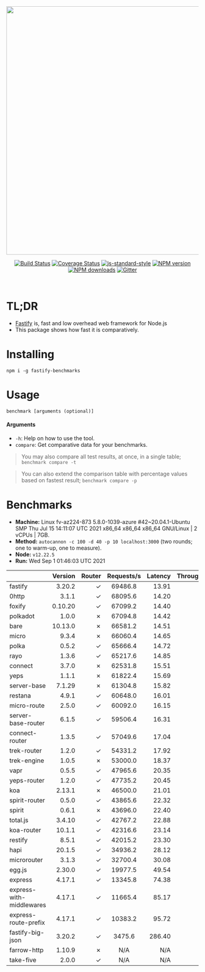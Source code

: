 <div align="center">
<img src="https://github.com/fastify/graphics/raw/master/full-logo.png" width="650" height="auto"/>
</div>

<div align="center">

[![Build Status](https://travis-ci.org/fastify/fastify.svg?branch=master)](https://travis-ci.org/fastify/fastify)
[![Coverage Status](https://coveralls.io/repos/github/fastify/fastify/badge.svg?branch=master)](https://coveralls.io/github/fastify/fastify?branch=master)
[![js-standard-style](https://img.shields.io/badge/code%20style-standard-brightgreen.svg?style=flat)](http://standardjs.com/)
[![NPM version](https://img.shields.io/npm/v/fastify.svg?style=flat)](https://www.npmjs.com/package/fastify)
[![NPM downloads](https://img.shields.io/npm/dm/fastify.svg?style=flat)](https://www.npmjs.com/package/fastify) [![Gitter](https://badges.gitter.im/gitterHQ/gitter.svg)](https://gitter.im/fastify)
</div>
<br />

# TL;DR

* [Fastify](https://github.com/fastify/fastify) is, fast and low overhead web framework for Node.js
* This package shows how fast it is comparatively.

# Installing

```
npm i -g fastify-benchmarks
```

# Usage

```
benchmark [arguments (optional)]
```

#### Arguments

* `-h`: Help on how to use the tool.
* `compare`: Get comparative data for your benchmarks.

> You may also compare all test results, at once, in a single table; `benchmark compare -t`

> You can also extend the comparison table with percentage values based on fastest result; `benchmark compare -p`
# Benchmarks
* __Machine:__ Linux fv-az224-873 5.8.0-1039-azure #42~20.04.1-Ubuntu SMP Thu Jul 15 14:11:07 UTC 2021 x86_64 x86_64 x86_64 GNU/Linux | 2 vCPUs | 7GB.
* __Method:__ `autocannon -c 100 -d 40 -p 10 localhost:3000` (two rounds; one to warm-up, one to measure).
* __Node:__ `v12.22.5`
* __Run:__ Wed Sep  1 01:46:03 UTC 2021

|                          | Version | Router | Requests/s | Latency | Throughput/Mb |
| :--                      | --:     | --:    | :-:        | --:     | --:           |
| fastify                  | 3.20.2  | ✓      | 69486.8    | 13.91   | 12.39         |
| 0http                    | 3.1.1   | ✓      | 68095.6    | 14.20   | 12.14         |
| foxify                   | 0.10.20 | ✓      | 67099.2    | 14.40   | 11.01         |
| polkadot                 | 1.0.0   | ✗      | 67094.8    | 14.42   | 11.97         |
| bare                     | 10.13.0 | ✗      | 66581.2    | 14.51   | 11.87         |
| micro                    | 9.3.4   | ✗      | 66060.4    | 14.65   | 11.78         |
| polka                    | 0.5.2   | ✓      | 65666.4    | 14.72   | 11.71         |
| rayo                     | 1.3.6   | ✓      | 65217.6    | 14.85   | 11.63         |
| connect                  | 3.7.0   | ✗      | 62531.8    | 15.51   | 11.15         |
| yeps                     | 1.1.1   | ✗      | 61822.4    | 15.69   | 11.03         |
| server-base              | 7.1.29  | ✗      | 61304.8    | 15.82   | 10.93         |
| restana                  | 4.9.1   | ✓      | 60648.0    | 16.01   | 10.82         |
| micro-route              | 2.5.0   | ✓      | 60092.0    | 16.15   | 10.72         |
| server-base-router       | 6.1.5   | ✓      | 59506.4    | 16.31   | 10.61         |
| connect-router           | 1.3.5   | ✓      | 57049.6    | 17.04   | 10.17         |
| trek-router              | 1.2.0   | ✓      | 54331.2    | 17.92   | 8.91          |
| trek-engine              | 1.0.5   | ✗      | 53000.0    | 18.37   | 8.69          |
| vapr                     | 0.5.5   | ✓      | 47965.6    | 20.35   | 7.87          |
| yeps-router              | 1.2.0   | ✓      | 47735.2    | 20.45   | 8.51          |
| koa                      | 2.13.1  | ✗      | 46500.0    | 21.01   | 8.29          |
| spirit-router            | 0.5.0   | ✓      | 43865.6    | 22.32   | 7.82          |
| spirit                   | 0.6.1   | ✗      | 43696.0    | 22.40   | 7.79          |
| total.js                 | 3.4.10  | ✓      | 42767.2    | 22.88   | 13.09         |
| koa-router               | 10.1.1  | ✓      | 42316.6    | 23.14   | 7.55          |
| restify                  | 8.5.1   | ✓      | 42015.2    | 23.30   | 7.57          |
| hapi                     | 20.1.5  | ✓      | 34936.2    | 28.12   | 6.23          |
| microrouter              | 3.1.3   | ✓      | 32700.4    | 30.08   | 5.83          |
| egg.js                   | 2.30.0  | ✓      | 19977.5    | 49.54   | 7.03          |
| express                  | 4.17.1  | ✓      | 13345.8    | 74.38   | 2.38          |
| express-with-middlewares | 4.17.1  | ✓      | 11665.4    | 85.17   | 4.47          |
| express-route-prefix     | 4.17.1  | ✓      | 10383.2    | 95.72   | 3.84          |
| fastify-big-json         | 3.20.2  | ✓      | 3475.6     | 286.40  | 39.98         |
| farrow-http              | 1.10.9  | ✗      | N/A        | N/A     | N/A           |
| take-five                | 2.0.0   | ✓      | N/A        | N/A     | N/A           |

